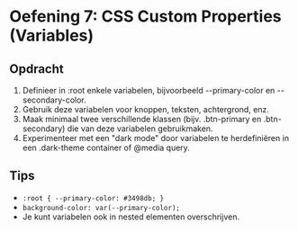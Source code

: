 # Oefening 7: CSS Custom Properties (Variables)

## Opdracht

1. Definieer in :root enkele variabelen, bijvoorbeeld --primary-color en --secondary-color.
2. Gebruik deze variabelen voor knoppen, teksten, achtergrond, enz.
3. Maak minimaal twee verschillende klassen (bijv. .btn-primary en .btn-secondary) die van deze variabelen gebruikmaken.
4. Experimenteer met een "dark mode" door variabelen te herdefiniëren in een .dark-theme container of @media query.

## Tips

- `:root { --primary-color: #3498db; }`
- `background-color: var(--primary-color);`
- Je kunt variabelen ook in nested elementen overschrijven.
